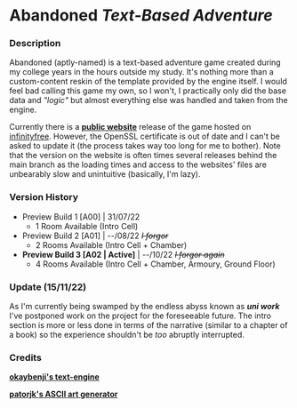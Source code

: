 # Abandoned _Text-Based Adventure_

### Description
Abandoned (aptly-named) is a text-based adventure game created during
my college years in the hours outside my study. It's nothing more than
a custom-content reskin of the template provided by the engine itself.
I would feel bad calling this game my own, so I won't, I practically only
did the base data and _"logic"_ but almost everything else was handled and
taken from the engine.

Currently there is a
**[public website](https://projects-ftsomoeai.freecluster.eu)**
release of the game hosted on
[infinityfree](https://www.infinityfree.net/).
However, the OpenSSL certificate is out of date and I can't
be asked to update it (the process takes way too long for me to
bother). Note that the version on the website is often times several
releases behind the main branch as the loading times and access to
the websites' files are unbearably slow and unintuitive (basically, I'm lazy).

### Version History
* Preview Build 1 [A00] | 31/07/22
  * 1 Room Available (Intro Cell)
* Preview Build 2 [A01] | --/08/22 _~~I forgor~~_
  * 2 Rooms Available (Intro Cell + Chamber)
* **Preview Build 3 [A02 | Active]** | --/10/22 _~~I forgor again~~_
  * 4 Rooms Available (Intro Cell + Chamber, Armoury, Ground Floor)

### Update (15/11/22)
As I'm currently being swamped by the endless abyss known as _**uni work**_ I've
postponed work on the project for the foreseeable future. The intro section
is more or less done in terms of the narrative (similar to a chapter of a book)
so the experience shouldn't be _too_ abruptly interrupted.

### Credits
**[okaybenji's text-engine](https://github.com/okaybenji/text-engine)**

**[patorjk's ASCII art generator](https://patorjk.com/software/taag)**